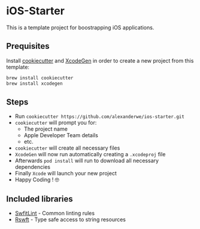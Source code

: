 # iOS-Starter

This is a template project for boostrapping iOS applications.

## Prequisites

Install [cookiecutter](https://cookiecutter.readthedocs.io/en/latest/index.html) and [XcodeGen](https://github.com/yonaskolb/XcodeGen) in order to create a new project from this template:

```sh
brew install cookiecutter
brew install xcodegen
```

## Steps

- Run `cookiecutter https://github.com/alexanderwe/ios-starter.git`
- `cookiecutter` will prompt you for:
  - The project name
  - Apple Developer Team details
  - etc.
- `cookiecutter` will create all necessary files
- `XcodeGen` will now run automatically creating a `.xcodeproj` file
- Afterwards `pod install` will run to download all necessary dependencies
- Finally `Xcode` will launch your new project
- Happy Coding ! 🤓

## Included libraries

- [SwfitLint](https://www.github.com/realm/SwiftLint) - Common linting rules
- [Rswft](https://github.com/mac-cain13/R.swift) - Type safe access to string resources

